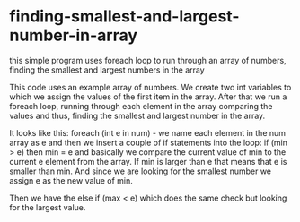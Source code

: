 # finding-smallest-and-largest-number-in-array
this simple program uses foreach loop to run through an array of numbers, finding the smallest and largest numbers in the array

This code uses an example array of numbers. We create two int variables to which we assign the values of the first item in the array. After that we run a foreach loop, running through each element in the array comparing the values and thus, finding the smallest and largest number in the array.

It looks like this: foreach (int e in num) - we name each element in the num array as e and then we insert a couple of if statements into the loop: if (min > e) then min = e and basically we compare the current value of min to the current e element from the array. If min is larger than e that means that e is smaller than min. And since we are looking for the smallest number we assign e as the new value of min.

Then we have the else if (max < e) which does the same check but looking for the largest value.
